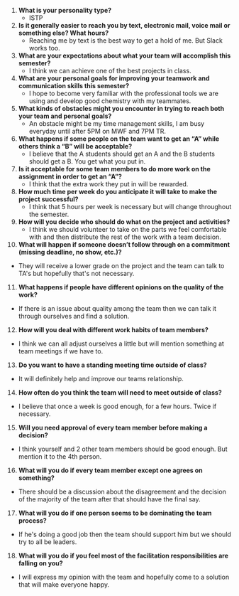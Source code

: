 1. __What is your personality type?__
   * ISTP
2. __Is it generally easier to reach you by text, electronic mail, voice mail or something else?  What hours?__ 
   * Reaching me by text is the best way to get a hold of me. But Slack works too.
3. __What are your expectations about what your team will accomplish this semester?__ 
   * I think we can achieve one of the best projects in class.
4. __What are your personal goals for improving your teamwork and communication skills this semester?__ 
   * I hope to become very familiar with the professional tools we are using and develop good chemistry with my teammates.
5. __What kinds of obstacles might you encounter in trying to reach both your team and personal goals?__ 
   * An obstacle might be my time management skills, I am busy everyday until after 5PM on MWF and 7PM TR.
6. __What happens if some people on the team want to get an “A” while others think a “B” will be acceptable?__ 
   * I believe that the A students should get an A and the B students should get a B. You get what you put in.
7. __Is it acceptable for some team members to do more work on the assignment in order to get an “A”?__ 
   *  I think that the extra work they put in will be rewarded.
8. __How much time per week do you anticipate it will take to make the project successful?__ 
   * I think that 5 hours per week is necessary but will change throughout the semester.
9. __How will you decide who should do what on the project and activities?__ 
   * I think we should volunteer to take on the parts we feel comfortable with and then distribute the rest of the work with a team decision.
10. __What will happen if someone doesn’t follow through on a commitment (missing deadline, no show, etc.)?__ 
   * They will receive a lower grade on the project and the team can talk to TA's but hopefully that's not necessary.
11. __What happens if people have different opinions on the quality of the work?__ 
   * If there is an issue about quality among the team then we can talk it through ourselves and find a solution.
12. __How will you deal with different work habits of team members?__ 
   * I think we can all adjust ourselves a little but will mention something at team meetings if we have to.
13. __Do you want to have a standing meeting time outside of class?__ 
   * It will definitely help and improve our teams relationship.
14. __How often do you think the team will need to meet outside of class?__ 
   * I believe that once a week is good enough, for a few hours. Twice if necessary.
15. __Will you need approval of every team member before making a decision?__ 
   * I think yourself and 2 other team members should be good enough. But mention it to the 4th person.
16. __What will you do if every team member except one agrees on something?__ 
   * There should be a discussion about the disagreement and the decision of the majority of the team after that should have the final say.
17. __What will you do if one person seems to be dominating the team process?__ 
   *  If he's doing a good job then the team should support him but we should try to all be leaders.
18. __What will you do if you feel most of the facilitation responsibilities are falling on you?__ 
   * I will express my opinion with the team and hopefully come to a solution that will make everyone happy.

